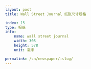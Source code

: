 ```yaml
---
layout: post
title: Wall Street Journal 纸张尺寸规格

index: 15
type: 报纸
info:
    name: wall street journal
    width: 305
    height: 578
    unit: 毫米

permalink: /cn/newspaper/:slug/
---
```



